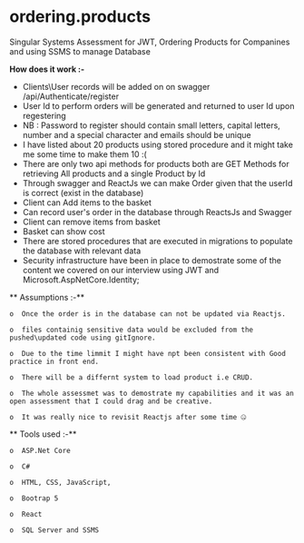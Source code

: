 # ordering.products
Singular Systems Assessment for JWT, Ordering Products for Companines and using SSMS to manage Database

**How does it work  :-**
  - Clients\User records will be added on on swagger /api/Authenticate/register
  - User Id to perform orders will be generated and returned to user Id upon regestering
  - NB : Password to register should contain small letters, capital letters, number and a special character and emails should be unique
  - I have listed about 20 products using stored procedure and it might take me some time to make them 10 :(
  - There are only two api methods for products both are GET Methods for retrieving All products and a single Product by Id
  - Through swagger and ReactJs we can make Order given that the userId is correct (exist in the database)
  - Client can Add items to the basket
  - Can record user's order in the database through ReactsJs and Swagger
  - Client can remove items from basket
  - Basket can show cost
  - There are stored procedures that are executed in migrations to populate the database with relevant data
  - Security infrastructure have been in place to demostrate some of the content we covered on our interview using JWT and Microsoft.AspNetCore.Identity;
  
**  Assumptions :-**

    o  Once the order is in the database can not be updated via Reactjs.
    
    o  files containig sensitive data would be excluded from the pushed\updated code using gitIgnore.
    
    o  Due to the time limmit I might have npt been consistent with Good practice in front end.
    
    o  There will be a differnt system to load product i.e CRUD.
    
    o  The whole assessmet was to demostrate my capabilities and it was an open assessment that I could drag and be creative.
    
    o  It was really nice to revisit Reactjs after some time 🤐
    
 ** Tools used :-**
  
    o  ASP.Net Core
    
    o  C#
    
    o  HTML, CSS, JavaScript,
    
    o  Bootrap 5
    
    o  React
    
    o  SQL Server and SSMS

